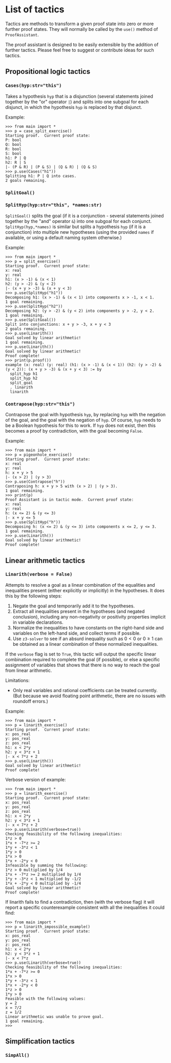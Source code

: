 # List of tactics

Tactics are methods to transform a given proof state into zero or more further proof states.  They will normally be called by the `use()` method of `ProofAssistant`.

The proof assistant is designed to be easily extensible by the addition of further tactics. Please feel free to suggest or contribute ideas for such tactics.

## Propositional logic tactics

### `Cases(hyp:str="this")`

Takes a hypothesis `hyp` that is a disjunction (several statements joined together by the "or" operator `|`) and splits into one subgoal for each disjunct, in which the hypothesis `hyp` is replaced by that disjunct.

Example:
```
>>> from main import *
>>> p = case_split_exercise()
Starting proof.  Current proof state:
P: bool
Q: bool
R: bool
S: bool
h1: P | Q
h2: R | S
|- (P & R) | (P & S) | (Q & R) | (Q & S)
>>> p.use(Cases("h1"))
Splitting h1: P | Q into cases.
2 goals remaining.
```

### `SplitGoal()`
### `SplitHyp(hyp:str="this", *names:str)`

`SplitGoal()` splits the goal (if it is a conjunction - several statements joined together by the "and" operator `&`) into one subgoal for each conjunct.  `SplitHyp(hyp,*names)` is similar but splits a hypothesis `hyp` (if it is a conjunction) into multiple new hypotheses (using the provided `names` if available, or using a default naming system otherwise.)

Example:
```
>>> from main import *
>>> p = split_exercise()
Starting proof.  Current proof state:
x: real
y: real
h1: (x > -1) & (x < 1)
h2: (y > -2) & (y < 2)
|- (x + y > -3) & (x + y < 3)
>>> p.use(SplitHyp("h1"))
Decomposing h1: (x > -1) & (x < 1) into components x > -1, x < 1.
1 goal remaining.
>>> p.use(SplitHyp("h2"))
Decomposing h2: (y > -2) & (y < 2) into components y > -2, y < 2.
1 goal remaining.
>>> p.use(SplitGoal())
Split into conjunctions: x + y > -3, x + y < 3
2 goals remaining.
>>> p.use(Linarith())
Goal solved by linear arithmetic!
1 goal remaining.
>>> p.use(Linarith())
Goal solved by linear arithmetic!
Proof complete!
>>> print(p.proof())
example (x: real) (y: real) (h1: (x > -1) & (x < 1)) (h2: (y > -2) & (y < 2)): (x + y > -3) & (x + y < 3) := by
  split_hyp h1
  split_hyp h2
  split_goal
  . linarith
  linarith
```

### `Contrapose(hyp:str="this")`

Contrapose the goal with hypothesis `hyp`, by replacing `hyp` with the negation of the goal, and the goal with the negation of `hyp`.  Of course, `hyp` needs to be a Boolean hypothesis for this to work.  If `hyp` does not exist, then this becomes a proof by contradiction, with the goal becoming `False`.

Example:
```
>>> from main import *              
>>> p = pigeonhole_exercise()
Starting proof.  Current proof state:
x: real
y: real
h: x + y > 5
|- (x > 2) | (y > 3)
>>> p.use(Contrapose("h"))                   
Contraposing h: x + y > 5 with (x > 2) | (y > 3).
1 goal remaining.
>>> print(p)
Proof Assistant is in tactic mode.  Current proof state:
x: real
y: real
h: (x <= 2) & (y <= 3)
|- x + y <= 5
>>> p.use(SplitHyp("h"))
Decomposing h: (x <= 2) & (y <= 3) into components x <= 2, y <= 3.
1 goal remaining.
>>> p.use(Linarith())
Goal solved by linear arithmetic!
Proof complete!
```

## Linear arithmetic tactics

### `Linarith(verbose = False)`

Attempts to resolve a goal as a linear combination of the equalities and inequalities present (either explicitly or implicitly) in the hypotheses.  It does this by the following steps:

1.  Negate the goal and temporarily add it to the hypotheses.
2.  Extract all inequalities present in the hypotheses (and negated conclusion), including any non-negativity or positivity properties implicit in variable declarations.  
3.  Normalize the inequalities to have constants on the right-hand side and variables on the left-hand side, and collect terms if possible.
4.  Use `z3-solver` to see if an absurd inequality such as $0 < 0$ or $0 \geq 1$ can be obtained as a linear combination of these normalized inequalities.

If the `verbose` flag is set to `True`, this tactic will output the specific linear combination required to complete the goal (if possible), or else a specific assignment of variables that shows that there is no way to reach the goal from linear arithmetic.

Limitations:
* Only real variables and rational coefficients can be treated currently.  (But because we avoid floating point arithmetic, there are no issues with roundoff errors.)

Example:
```
>>> from main import *
>>> p = linarith_exercise()
Starting proof.  Current proof state:
x: pos_real
y: pos_real
z: pos_real
h1: x < 2*y
h2: y < 3*z + 1
|- x < 7*z + 2
>>> p.use(Linarith())
Goal solved by linear arithmetic!
Proof complete!
```
Verbose version of example:
```
>>> from main import *
>>> p = linarith_exercise()
Starting proof.  Current proof state:
x: pos_real
y: pos_real
z: pos_real
h1: x < 2*y
h2: y < 3*z + 1
|- x < 7*z + 2
>>> p.use(Linarith(verbose=true))
Checking feasibility of the following inequalities:
1*z > 0
1*x + -7*z >= 2
1*y + -3*z < 1
1*y > 0
1*x > 0
1*x + -2*y < 0
Infeasible by summing the following:
1*z > 0 multiplied by 1/4
1*x + -7*z >= 2 multiplied by 1/4
1*y + -3*z < 1 multiplied by -1/2
1*x + -2*y < 0 multiplied by -1/4
Goal solved by linear arithmetic!
Proof complete!
```
If linarith fails to find a contradiction, then (with the verbose flag) it will report a specific counterexample consistent with all the inequalities it could find:
```
>>> from main import *
>>> p = linarith_impossible_example()
Starting proof.  Current proof state:
x: pos_real
y: pos_real
z: pos_real
h1: x < 2*y
h2: y < 3*z + 1
|- x < 7*z
>>> p.use(Linarith(verbose=true))
Checking feasibility of the following inequalities:
1*x + -7*z >= 0
1*x > 0
1*y + -3*z < 1
1*x + -2*y < 0
1*z > 0
1*y > 0
Feasible with the following values:
y = 2
x = 7/2
z = 1/2
Linear arithmetic was unable to prove goal.
1 goal remaining.
>>>
```

## Simplification tactics

### `SimpAll()`